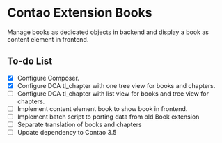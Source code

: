 Contao Extension Books
======================

Manage books as dedicated objects in backend and display a book as content element in frontend.

To-do List
----------

- [X] Configure Composer.
- [X] Configure DCA tl_chapter with one tree view for books and chapters.
- [ ] Configure DCA tl_chapter with list view for books and tree view for chapters.
- [ ] Implement content element book to show book in frontend.
- [ ] Implement batch script to porting data from old Book extension
- [ ] Separate translation of books and chapters
- [ ] Update dependency to Contao 3.5
